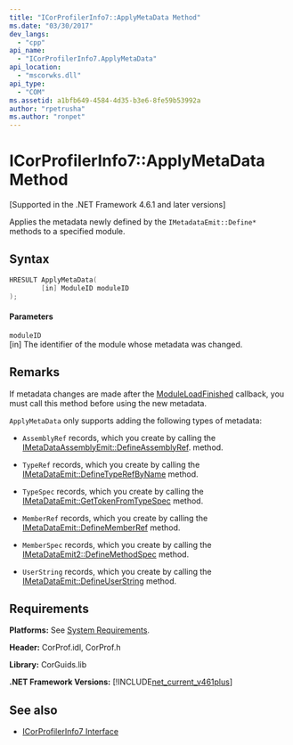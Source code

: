 ```yaml
---
title: "ICorProfilerInfo7::ApplyMetaData Method"
ms.date: "03/30/2017"
dev_langs: 
  - "cpp"
api_name: 
  - "ICorProfilerInfo7.ApplyMetaData"
api_location: 
  - "mscorwks.dll"
api_type: 
  - "COM"
ms.assetid: a1bfb649-4584-4d35-b3e6-8fe59b53992a
author: "rpetrusha"
ms.author: "ronpet"
---
```

# ICorProfilerInfo7::ApplyMetaData Method
[Supported in the .NET Framework 4.6.1 and later versions]  
  
 Applies the metadata newly defined by the `IMetadataEmit::Define*` methods to a specified module.  
  
## Syntax  
  
```cpp
HRESULT ApplyMetaData(  
        [in] ModuleID moduleID  
);  
```  
  
#### Parameters  
 `moduleID`  
 [in] The identifier of the module whose metadata was changed.  
  
## Remarks  
 If metadata changes are made after the [ModuleLoadFinished](../../../../docs/framework/unmanaged-api/profiling/icorprofilercallback-moduleloadfinished-method.md) callback, you must call this method before using the new metadata.  
  
 `ApplyMetaData` only supports adding the following types of metadata:  
  
-   `AssemblyRef` records, which you create by calling the [IMetaDataAssemblyEmit::DefineAssemblyRef](../../../../docs/framework/unmanaged-api/metadata/imetadataassemblyemit-defineassemblyref-method.md). method.  
  
-   `TypeRef` records, which you create by calling the [IMetaDataEmit::DefineTypeRefByName](../../../../docs/framework/unmanaged-api/metadata/imetadataemit-definetyperefbyname-method.md) method.  
  
-   `TypeSpec` records, which you create by calling the [IMetaDataEmit::GetTokenFromTypeSpec](../../../../docs/framework/unmanaged-api/metadata/imetadataemit-gettokenfromtypespec-method.md) method.  
  
-   `MemberRef` records, which you create by calling the [IMetaDataEmit::DefineMemberRef](../../../../docs/framework/unmanaged-api/metadata/imetadataemit-definememberref-method.md) method.  
  
-   `MemberSpec` records, which you create by calling the [IMetaDataEmit2::DefineMethodSpec](../../../../docs/framework/unmanaged-api/metadata/imetadataemit2-definemethodspec-method.md) method.  
  
-   `UserString` records, which you create by calling the [IMetaDataEmit::DefineUserString](../../../../docs/framework/unmanaged-api/metadata/imetadataemit-defineuserstring-method.md) method.  
  
## Requirements  
 **Platforms:** See [System Requirements](../../../../docs/framework/get-started/system-requirements.md).  
  
 **Header:** CorProf.idl, CorProf.h  
  
 **Library:** CorGuids.lib  
  
 **.NET Framework Versions:** [!INCLUDE[net_current_v461plus](../../../../includes/net-current-v461plus-md.md)]  
  
## See also
- [ICorProfilerInfo7 Interface](../../../../docs/framework/unmanaged-api/profiling/icorprofilerinfo7-interface.md)
